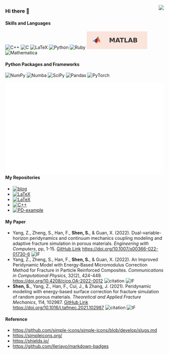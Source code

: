 <a href="https://github.com/jstrieb/github-stats"><img align="right" src="https://github-readme-stats.vercel.app/api?username=polossk&show_icons=true&count_private=true&title_color=1D3557&text_color=212121&icon_color=E63946&bg_color=DEG,F1FAEE,A8DADC" /></a>

### Hi there 👋 

<!-- 
![](https://img.shields.io/badge/-E63946-E63946?style=for-the-badge)
![](https://img.shields.io/badge/-F1FAEE-F1FAEE?style=for-the-badge)
![](https://img.shields.io/badge/-A8DADC-A8DADC?style=for-the-badge)
![](https://img.shields.io/badge/-457B9D-457B9D?style=for-the-badge)
![](https://img.shields.io/badge/-1D3557-1D3557?style=for-the-badge) -->

#### Skills and Languages

![C++](https://img.shields.io/badge/c++-%2300599C.svg?style=for-the-badge&logo=c%2B%2B&logoColor=ffffff)
![C](https://img.shields.io/badge/c-%2300599C.svg?style=for-the-badge&logo=c&logoColor=ffffff)
![LaTeX](https://img.shields.io/badge/latex-%23008080.svg?style=for-the-badge&logo=latex&logoColor=ffffff)
![Python](https://img.shields.io/badge/python-3670A0?style=for-the-badge&logo=python&logoColor=ffdd54)
![Ruby](https://img.shields.io/badge/ruby-%23CC342D.svg?style=for-the-badge&logo=ruby&logoColor=ffffff)
![Matlab][badge-matlab]
![Mathematica](https://img.shields.io/badge/Mathematica-%23DD1100.svg?style=for-the-badge&logo=wolframmathematica&logoColor=ffffff)

#### Python Packages and Frameworks

![NumPy](https://img.shields.io/badge/numpy-%23013243.svg?style=for-the-badge&logo=numpy&logoColor=white)
![Numba](https://img.shields.io/badge/numba-%2300A3E0.svg?style=for-the-badge&logo=numba&logoColor=white)
![SciPy](https://img.shields.io/badge/SciPy-%230C55A5.svg?style=for-the-badge&logo=scipy&logoColor=%white)
![Pandas](https://img.shields.io/badge/pandas-%23150458.svg?style=for-the-badge&logo=pandas&logoColor=white)
![PyTorch](https://img.shields.io/badge/PyTorch-%23EE4C2C.svg?style=for-the-badge&logo=PyTorch&logoColor=white)

<a href="https://github.com/jstrieb/github-stats"><img align="right" src="https://raw.githubusercontent.com/polossk/github-stats/master/generated/languages.svg" /></a>

#### My Repositories

* [![blog](https://img.shields.io/badge/jekyll-blog.polossk.com-%23CC0000.svg?&logo=jekyll&logoColor=ffffff)](https://blog.polossk.com/)
* [![LaTeX](https://img.shields.io/badge/LaTeX%20Template-Bachlor%20Thesis%20of%20NPU-%23008080.svg?e&logo=latex&logoColor=ffffff)](https://github.com/polossk/LaTeX-Template-For-NPU-Thesis)
* [![LaTeX](https://img.shields.io/badge/LaTeX%20Template-Master%20Thesis%20or%20Ph.D.%20dissertation%20of%20NPU-%23008080.svg?&logo=latex&logoColor=ffffff)](https://github.com/NWPUMetaphysicsOffice/Yet-Another-LaTeX-Template-for-NPU-Thesis)
* [![C++](https://img.shields.io/badge/c++-Functional%20Programming%20from%20Scratch-%2300599C.svg?logo=c%2B%2B&logoColor=ffffff)](https://github.com/polossk/Zero-Kara-FCPP)
* [![PD-example](https://img.shields.io/badge/Numpy--based-PD%20examples-%2300A3E0.svg?logo=numpy&logoColor=ffffff)](https://github.com/polossk/Peridynamics-Example-Using-HMSolver/)

#### My Paper

* Yang, Z., Zheng, S., Han, F., **Shen, S.**, & Guan, X. (2022). Dual-variable-horizon peridynamics and continuum mechanics coupling modeling and adaptive fracture simulation in porous materials. _Engineering with Computers_, pp, 1-15. [GitHub Link](https://github.com/polossk/EWCO-022-01730-6) <https://doi.org/10.1007/s00366-022-01730-6> ![IF](https://img.shields.io/badge/IF-8.083-orange)  <!-- ![citation](https://img.shields.io/badge/dynamic/json?label=citation&query=citationCount&url=https://api.semanticscholar.org/graph/v1/paper/a488a0c28b6c4c878889f4cfaa94c7ec54a7e7bb?fields=citationCount) --><!-- <https://sci.justscience.cn/details.html?sci=1&id=7302>-->
* Yang, Z., Zheng, S., Han, F., **Shen, S.**, & Guan, X. (2022). An Improved Peridynamic Model with Energy-Based Micromodulus Correction Method for Fracture in Particle Reinforced Composites. _Communications in Computational Physics_, 32(2), 424-449. <https://doi.org/10.4208/cicp.OA-2022-0012> ![citation](https://img.shields.io/badge/dynamic/json?label=citation&query=citationCount&url=https://api.semanticscholar.org/graph/v1/paper/a488a0c28b6c4c878889f4cfaa94c7ec54a7e7bb?fields=citationCount) ![IF](https://img.shields.io/badge/IF-3.791-orange) <!-- <https://sci.justscience.cn/details.html?sci=1&id=3175> -->
* **Shen, S.**, Yang, Z., Han, F., Cui, J., & Zhang, J. (2021). Peridynamic modeling with energy-based surface correction for fracture simulation of random porous materials. _Theoretical and Applied Fracture Mechanics_, 114, 102987. [GitHub Link](https://github.com/polossk/TAFMEC-102987) <https://doi.org/10.1016/j.tafmec.2021.102987> ![citation](https://img.shields.io/badge/dynamic/json?label=citation&query=citationCount&url=https://api.semanticscholar.org/graph/v1/paper/51a8b912b7795bc1aa5e349db6ae92f33f406396?fields=citationCount) ![IF](https://img.shields.io/badge/IF-4.374-orange) <!-- <https://sci.justscience.cn/details.html?sci=1&id=5319> -->

#### Reference

* <https://github.com/simple-icons/simple-icons/blob/develop/slugs.md>
* <https://simpleicons.org/>
* <https://shields.io/>
* <https://github.com/Ileriayo/markdown-badges>

<!-- ![TAFMEC](https://img.shields.io/badge/TAFMEC-%23FF6C00.svg?style=for-the-badge&logo=elsevier&logoColor=white) -->

<!--
**polossk/polossk** is a ✨ _special_ ✨ repository because its `README.md` (this file) appears on your GitHub profile.

Here are some ideas to get you started:

- 🔭 I’m currently working on ...
- 🌱 I’m currently learning ...
- 👯 I’m looking to collaborate on ...
- 🤔 I’m looking for help with ...
- 💬 Ask me about ...
- 📫 How to reach me: ...
- 😄 Pronouns: ...
- ⚡ Fun fact: ...
-->

[badge-matlab]: ./images/MATLAB-%23FAE4DC.svg
